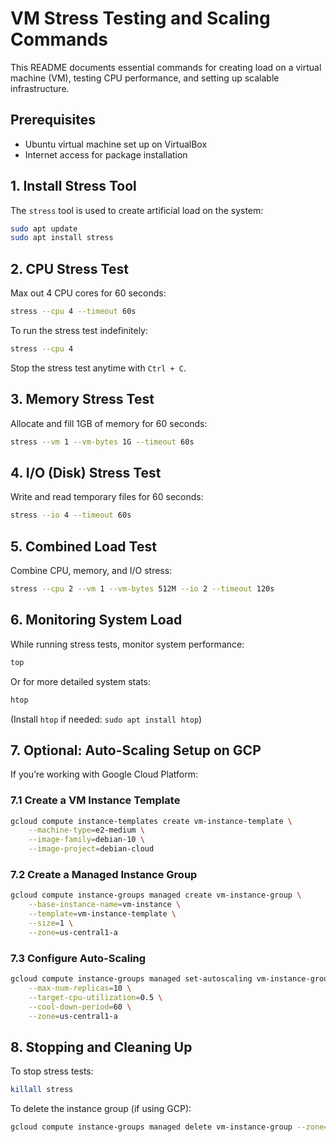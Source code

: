 # VM Stress Testing and Scaling Commands

This README documents essential commands for creating load on a virtual machine (VM), testing CPU performance, and setting up scalable infrastructure.

## Prerequisites
- Ubuntu virtual machine set up on VirtualBox
- Internet access for package installation

## 1. Install Stress Tool
The `stress` tool is used to create artificial load on the system:

```bash
sudo apt update
sudo apt install stress
```

## 2. CPU Stress Test
Max out 4 CPU cores for 60 seconds:

```bash
stress --cpu 4 --timeout 60s
```

To run the stress test indefinitely:

```bash
stress --cpu 4
```

Stop the stress test anytime with `Ctrl + C`.

## 3. Memory Stress Test
Allocate and fill 1GB of memory for 60 seconds:

```bash
stress --vm 1 --vm-bytes 1G --timeout 60s
```

## 4. I/O (Disk) Stress Test
Write and read temporary files for 60 seconds:

```bash
stress --io 4 --timeout 60s
```

## 5. Combined Load Test
Combine CPU, memory, and I/O stress:

```bash
stress --cpu 2 --vm 1 --vm-bytes 512M --io 2 --timeout 120s
```

## 6. Monitoring System Load
While running stress tests, monitor system performance:

```bash
top
```

Or for more detailed system stats:

```bash
htop
```

(Install `htop` if needed: `sudo apt install htop`)

## 7. Optional: Auto-Scaling Setup on GCP
If you’re working with Google Cloud Platform:

### 7.1 Create a VM Instance Template
```bash
gcloud compute instance-templates create vm-instance-template \
    --machine-type=e2-medium \
    --image-family=debian-10 \
    --image-project=debian-cloud
```

### 7.2 Create a Managed Instance Group
```bash
gcloud compute instance-groups managed create vm-instance-group \
    --base-instance-name=vm-instance \
    --template=vm-instance-template \
    --size=1 \
    --zone=us-central1-a
```

### 7.3 Configure Auto-Scaling
```bash
gcloud compute instance-groups managed set-autoscaling vm-instance-group \
    --max-num-replicas=10 \
    --target-cpu-utilization=0.5 \
    --cool-down-period=60 \
    --zone=us-central1-a
```

## 8. Stopping and Cleaning Up
To stop stress tests:

```bash
killall stress
```

To delete the instance group (if using GCP):

```bash
gcloud compute instance-groups managed delete vm-instance-group --zone=us-central1-a
```

